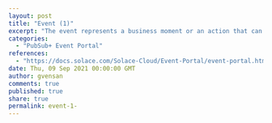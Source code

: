 ```yaml
---
layout: post
title: "Event (1)"
excerpt: "The event represents a business moment or an action that can be communicated with zero or more interested applications. The event is where you define metadata that describes and categorizes the event. An event is produced on a specific topic that must be defined for that event. From a modelling perspective, events reference payload schemas, and events are referenced by applications, thus forming the glue that binds applications together."
categories:
  - "PubSub+ Event Portal"
references:
  - "https://docs.solace.com/Solace-Cloud/Event-Portal/event-portal.htm#Schema"
date: Thu, 09 Sep 2021 00:00:00 GMT
author: gvensan
comments: true
published: true
share: true
permalink: event-1-
---
```

